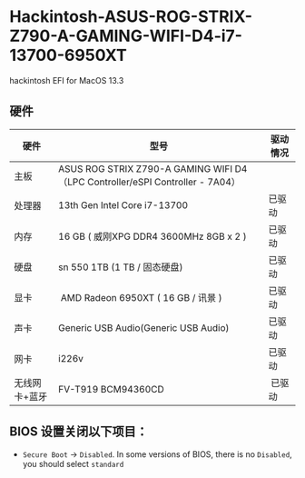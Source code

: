 # Hackintosh-ASUS-ROG-STRIX-Z790-A-GAMING-WIFI-D4-i7-13700-6950XT

hackintosh EFI for MacOS 13.3

## 硬件


| 硬件 | 型号 | 驱动情况 |
| --- | --- | --- |
| 主板 | ASUS ROG STRIX Z790-A GAMING WIFI D4（LPC Controller/eSPI Controller - 7A04） |  |
| 处理器 | 13th Gen Intel Core i7-13700 | 已驱动 |
| 内存 | 16 GB ( 威刚XPG DDR4 3600MHz 8GB x 2 ) | 已驱动 |
| 硬盘 | sn 550 1TB (1 TB / 固态硬盘) | 已驱动 |
| 显卡 |  AMD Radeon 6950XT ( 16 GB / 讯景 ) | 已驱动 |
| 声卡 | Generic USB Audio(Generic USB Audio) | 已驱动 |
| 网卡 | i226v | 已驱动 |
| 无线网卡+蓝牙 | FV-T919 BCM94360CD |  已驱动 |

## BIOS 设置关闭以下项目：

- `Secure Boot` -> `Disabled`. In some versions of BIOS, there is no `Disabled`, you should select `standard`
